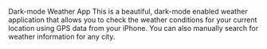 Dark-mode Weather App
This is a beautiful, dark-mode enabled weather application that allows you to check the weather conditions for your current location using GPS data from your iPhone. You can also manually search for weather information for any city.
